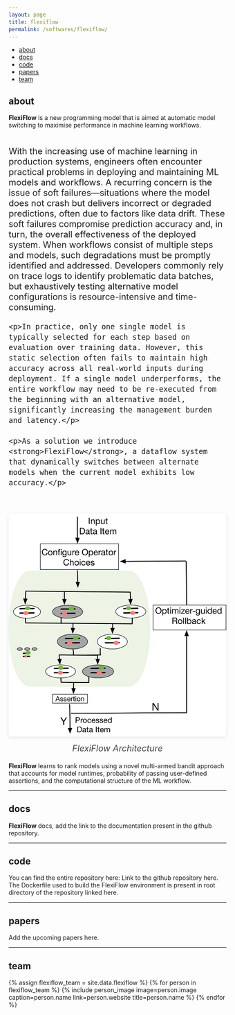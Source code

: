 ```yaml
---
layout: page
title: flexiflow
permalink: /softwares/flexiflow/
---
```



<!-- Navigation Bar -->
<div class="navbar">
    <div class="navbar-inner">
        <ul class="nav">
            <li><a href="#about">about</a></li>
            <li><a href="#docs">docs</a></li>
            <li><a href="#code">code</a></li>
            <li><a href="#papers">papers</a></li>
            <li><a href="#team">team</a></li>
        </ul>
    </div>
</div>


## about

**FlexiFlow** is a new programming model that is aimed at automatic model switching to maximise performance in machine learning workflows.

<div style="display: flex; align-items: flex-start; gap: 2em; margin: 1em 0; flex-wrap: wrap; font-size: 20px;">
  <div style="flex: 2 1 350px; min-width: 250px;">
    <p>With the increasing use of machine learning in production systems, engineers often encounter practical problems in deploying and maintaining ML models and workflows. A recurring concern is the issue of soft failures—situations where the model does not crash but delivers incorrect or degraded predictions, often due to factors like data drift. These soft failures compromise prediction accuracy and, in turn, the overall effectiveness of the deployed system. When workflows consist of multiple steps and models, such degradations must be promptly identified and addressed. Developers commonly rely on trace logs to identify problematic data batches, but exhaustively testing alternative model configurations is resource-intensive and time-consuming.</p>

    <p>In practice, only one single model is typically selected for each step based on evaluation over training data. However, this static selection often fails to maintain high accuracy across all real-world inputs during deployment. If a single model underperforms, the entire workflow may need to be re-executed from the beginning with an alternative model, significantly increasing the management burden and latency.</p>

    <p>As a solution we introduce <strong>FlexiFlow</strong>, a dataflow system that dynamically switches between alternate models when the current model exhibits low accuracy.</p>
  </div>
  <div style="flex: 1 1 250px; min-width: 200px; text-align: center;">
    <img src="/images/softwares/FlexiFlow-Arch.png" alt="FlexiFlow Architecture Diagram" style="max-width:100%; height:auto; border-radius:8px; box-shadow:0 2px 8px rgba(0,0,0,0.1);">
    <div style="color:#444; margin-top:0.5em; font-style:italic;">FlexiFlow Architecture</div>
  </div>
</div>

**FlexiFlow** learns to rank models using a novel multi-armed bandit approach that accounts for model runtimes, probability of passing user-defined assertions, and the computational structure of the ML workflow. 

-------------

## docs

**FlexiFlow** docs, add the link to the documentation present in the github repository.

-------------

## code

You can find the entire repository here: Link to the github repository here.
The Dockerfile used to build the FlexiFlow environment is present in root directory of the repository linked here.

-------------

## papers

Add the upcoming papers here.

-------------

## team

<div class="flex-container people image-container">
{% assign flexiflow_team = site.data.flexiflow %}
{% for person in flexiflow_team %}
  {% include person_image image=person.image caption=person.name link=person.website title=person.name %}
{% endfor %}
</div>

